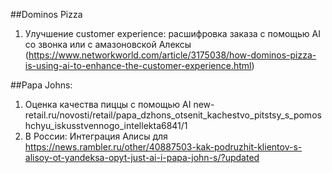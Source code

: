 ##Dominos Pizza
1. Улучшение customer experience: расшифровка заказа с помощью AI со звонка или c амазоновской Алексы (https://www.networkworld.com/article/3175038/how-dominos-pizza-is-using-ai-to-enhance-the-customer-experience.html)


##Papa Johns:
1. Оценка качества пиццы с помощью AI new-retail.ru/novosti/retail/papa_dzhons_otsenit_kachestvo_pitstsy_s_pomoshchyu_iskusstvennogo_intellekta6841/1 
2. В России: Интеграция Алисы для  https://news.rambler.ru/other/40887503-kak-podruzhit-klientov-s-alisoy-ot-yandeksa-opyt-just-ai-i-papa-john-s/?updated 



